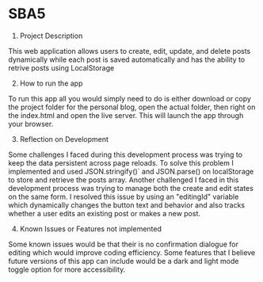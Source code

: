 # SBA5

1. Project Description

This web application allows users to create, edit, update, and delete posts dynamically while each post is saved automatically and has the ability to retrive posts using LocalStorage

2. How to run the app

To run this app all you would simply need to do is either download or copy the project folder for the personal blog, open the actual folder, then right on the index.html and open the live server. This will launch the app through your browser.

3. Reflection on Development

Some challenges I faced during this development process was trying to keep the data persistent across page reloads. To solve this problem I implemented and used JSON.stringify()` and JSON.parse() on localStorage to store and retrieve the posts array. Another challenged I faced in this development process was trying to manage both the create and edit states on the same form. I resolved this issue by using an "editingId" variable which dynamically changes the button text and behavior and also tracks whether a user edits an existing post or makes a new post.

4. Known Issues or Features not implemented

Some known issues would be that their is no confirmation dialogue for editing which would improve coding efficiency.  Some features that I believe future versions of this app can include would be a dark and light mode toggle option for more accessibility.